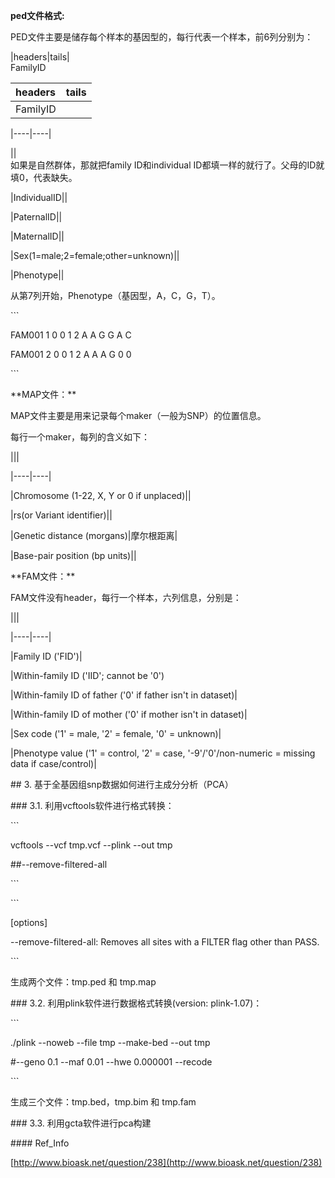 **ped文件格式:**

PED文件主要是储存每个样本的基因型的，每行代表一个样本，前6列分别为：

\|headers\|tails\|  
FamilyID

| headers | tails |
| :--- | :--- |
| FamilyID |  |

\|----\|----\|

\|\|  
如果是自然群体，那就把family ID和individual ID都填一样的就行了。父母的ID就填0，代表缺失。

\|IndividualID\|\|

\|PaternalID\|\|

\|MaternalID\|\|

\|Sex\(1=male;2=female;other=unknown\)\|\|

\|Phenotype\|\|

从第7列开始，Phenotype（基因型，A，C，G，T）。

\`\`\`

FAM001  1  0 0  1  2  A A  G G  A C

FAM001  2  0 0  1  2  A A  A G  0 0

\`\`\`

\*\*MAP文件：\*\*

MAP文件主要是用来记录每个maker（一般为SNP）的位置信息。

每行一个maker，每列的含义如下：

\|\|\|

\|----\|----\|

\|Chromosome \(1-22, X, Y or 0 if unplaced\)\|\|

\|rs\(or Variant identifier\)\|\|

\|Genetic distance \(morgans\)\|摩尔根距离\|

\|Base-pair position \(bp units\)\|\|

\*\*FAM文件：\*\*

FAM文件没有header，每行一个样本，六列信息，分别是：

\|\|\|

\|----\|----\|

\|Family ID \('FID'\)\|

\|Within-family ID \('IID'; cannot be '0'\)

\|Within-family ID of father \('0' if father isn't in dataset\)\|

\|Within-family ID of mother \('0' if mother isn't in dataset\)\|

\|Sex code \('1' = male, '2' = female, '0' = unknown\)\|

\|Phenotype value \('1' = control, '2' = case, '-9'/'0'/non-numeric = missing data if case/control\)\|

\#\# 3. 基于全基因组snp数据如何进行主成分分析（PCA）

\#\#\# 3.1. 利用vcftools软件进行格式转换：

\`\`\`

vcftools --vcf tmp.vcf --plink --out tmp

\#\#--remove-filtered-all

\`\`\`

\`\`\`

\[options\]

--remove-filtered-all: Removes all sites with a FILTER flag other than PASS.

\`\`\`

生成两个文件：tmp.ped 和 tmp.map

\#\#\# 3.2. 利用plink软件进行数据格式转换\(version: plink-1.07\)：

\`\`\`

./plink --noweb --file tmp --make-bed --out tmp

\#--geno 0.1 --maf 0.01 --hwe 0.000001 --recode

\`\`\`

生成三个文件：tmp.bed，tmp.bim 和 tmp.fam

\#\#\# 3.3. 利用gcta软件进行pca构建

\#\#\#\# Ref\_Info

[http://www.bioask.net/question/238](http://www.bioask.net/question/238)

